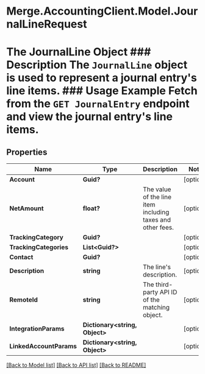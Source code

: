 # Merge.AccountingClient.Model.JournalLineRequest
# The JournalLine Object ### Description The `JournalLine` object is used to represent a journal entry's line items.  ### Usage Example Fetch from the `GET JournalEntry` endpoint and view the journal entry's line items.

## Properties

Name | Type | Description | Notes
------------ | ------------- | ------------- | -------------
**Account** | **Guid?** |  | [optional] 
**NetAmount** | **float?** | The value of the line item including taxes and other fees. | [optional] 
**TrackingCategory** | **Guid?** |  | [optional] 
**TrackingCategories** | **List&lt;Guid?&gt;** |  | [optional] 
**Contact** | **Guid?** |  | [optional] 
**Description** | **string** | The line&#39;s description. | [optional] 
**RemoteId** | **string** | The third-party API ID of the matching object. | [optional] 
**IntegrationParams** | **Dictionary&lt;string, Object&gt;** |  | [optional] 
**LinkedAccountParams** | **Dictionary&lt;string, Object&gt;** |  | [optional] 

[[Back to Model list]](../README.md#documentation-for-models) [[Back to API list]](../README.md#documentation-for-api-endpoints) [[Back to README]](../README.md)


